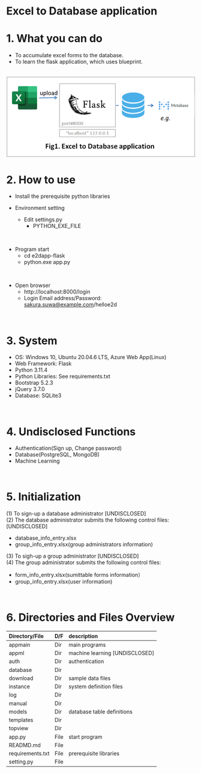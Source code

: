 # Excel to Database application

# 1. What you can do

* To accumulate excel forms to the database.<br>
* To learn the flask application, which uses blueprint.

<br>

<img src="e2d.png">

<br>

# 2. How to use

* Install the prerequisite python libraries

* Environment setting
  * Edit settings.py
    * PYTHON_EXE_FILE

<br>

* Program start
  * cd e2dapp-flask
  * python.exe app.py

<br>

* Open browser
  * http://localhost:8000/login
  * Login Email address/Password: sakura.suwa@example.com/helloe2d

<br>

# 3. System
* OS: Windows 10, Ubuntu 20.04.6 LTS, Azure Web App(Linux)
* Web Framework: Flask
* Python 3.11.4
* Python Libraries: See requirements.txt
* Bootstrap 5.2.3
* jQuery 3.7.0
* Database: SQLite3

<br>

# 4. Undisclosed Functions
* Authentication(Sign up, Change password)
* Database(PostgreSQL, MongoDB)
* Machine Learning

<br>

# 5. Initialization
(1) To sign-up a database administrator [UNDISCLOSED]<br>
(2) The database administrator submits the following control files: [UNDISCLOSED]<br>
   * database_info_entry.xlsx<br>
   * group_info_entry.xlsx(group administrators information)<br>

(3) To sigh-up a group administrator [UNDISCLOSED]<br>
(4) The group administrator submits the following control files:<br>
  * form_info_entry.xlsx(sumittable forms information）<br>
  * group_info_entry.xlsx(user information)

<br>

# 6. Directories and Files Overview

| Directory/File |D/F| description |
| :------------- | :-| :---------- |
| appmain | Dir | main programs |
| appml | Dir | machine learning [UNDISCLOSED] |
| auth | Dir | authentication |
| database | Dir ||
| download | Dir | sample data files |
| instance | Dir | system definition files |
| log | Dir ||
| manual | Dir ||
| models | Dir | database table definitions |
| templates | Dir ||
| topview | Dir ||
| app.py  | File | start program |
| READMD.md | File ||
| requirements.txt | File | prerequisite libraries |
| setting.py | File ||
